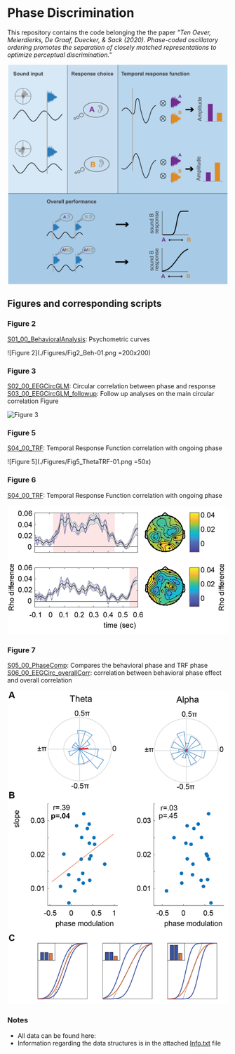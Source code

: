 # Phase Discrimination

This repository contains the code belonging the the paper _"Ten Oever, Meierdierks, De Graaf, Duecker, & Sack (2020). Phase-coded oscillatory ordering promotes the separation of closely matched representations to optimize perceptual discrimination."_

<p align="center">
  <img src="https://github.com/sannetenoever/2020_phase_discrimination/blob/master/Figures/GraphAb-01.png" alt="Graphical Abstract" width="500"/>
</p>

## Figures and corresponding scripts
### Figure 2
[S01_00_BehavioralAnalysis](./S01_00_BehavioralAnalysis.m): Psychometric curves

![Figure 2](./Figures/Fig2_Beh-01.png =200x200)

### Figure 3
[S02_00_EEGCircGLM](S02_00_EEGCircGLM.m): Circular correlation between phase and response
[S03_00_EEGCircGLM_followup](S03_00_EEGCircGLM_followup.m): Follow up analyses on the main circular correlation Figure

![Figure 3](./Figures/Fig3_CirCorr-01.png=300x)

### Figure 5
[S04_00_TRF](./S04_00_TRF.m): Temporal Response Function correlation with ongoing phase

![Figure 5](./Figures/Fig5_ThetaTRF-01.png =50x)

### Figure 6
[S04_00_TRF](./S04_00_TRF.m): Temporal Response Function correlation with ongoing phase

![Figure 6](./Figures/Fig6_AlphaTRF-01.png)

### Figure 7
[S05_00_PhaseComp](./S05_00_PhaseComp.m): Compares the behavioral phase and TRF phase
[S06_00_EEGCirc_overallCorr](./S06_00_EEGCirc_overallCorr): correlation between behavioral phase effect and overall correlation

![Figure 8](./Figures/Fig7_Overcor-01.png)

### Notes
- All data can be found here: <LINK>
- Information regarding the data structures is in the attached [Info.txt](./Info.txt) file
